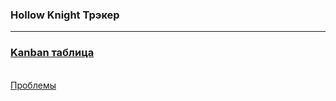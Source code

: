 ### Hollow Knight Трэкер
_____________________________________

[<h3>Kanban таблица	</h3>](https://github.com/rePSVita/HK_Vita/projects/1) </br>
[Проблемы](https://github.com/rePSVita/HK_Vita/issues) </br>

